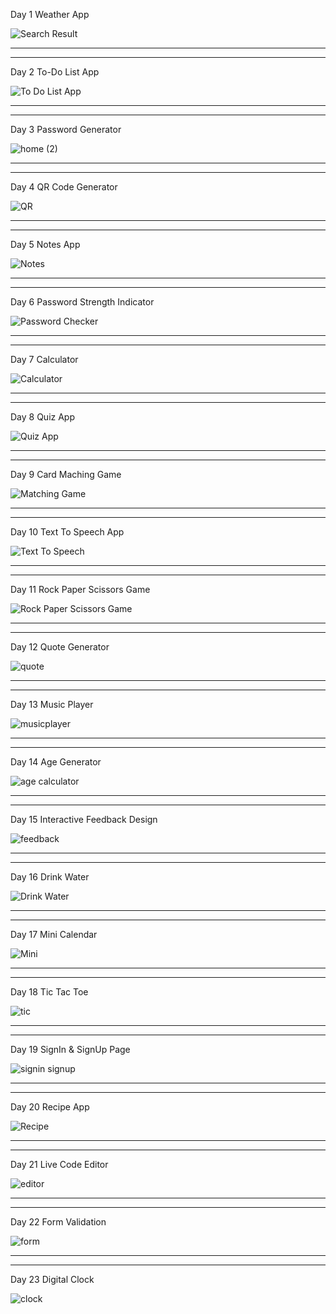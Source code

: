 Day 1 Weather App


![Search Result](https://github.com/itshimanshu010/WebApps/assets/55348957/d2003310-27c1-4e04-8b19-fb55267332a6)

-----------------------------------------------
-----------------------------------------------
Day 2 To-Do List App

![To Do List App](https://github.com/itshimanshu010/WebApps/assets/55348957/47cc268d-60d5-44a0-a5d3-3bf07e280604)

-----------------------------------------------
-----------------------------------------------
Day 3 Password Generator

![home (2)](https://github.com/itshimanshu010/WebApps/assets/55348957/ed745e28-becc-495c-8f67-abb10c823688)

-----------------------------------------------
-----------------------------------------------
Day 4 QR Code Generator

![QR](https://github.com/itshimanshu010/WebApps/assets/55348957/651f0de5-4ac5-4d48-96b3-d3452dadbcab)

-----------------------------------------------
-----------------------------------------------
Day 5 Notes App

![Notes](https://github.com/itshimanshu010/WebApps/assets/55348957/01f3d940-61d5-4e62-a81a-3f810cc0adf9)

-----------------------------------------------
-----------------------------------------------
Day 6 Password Strength Indicator

![Password Checker](https://github.com/itshimanshu010/WebApps/assets/55348957/f17adcce-26d1-4e1c-ba35-dc555f9d99b4)

-----------------------------------------------
-----------------------------------------------
Day 7 Calculator

![Calculator](https://github.com/itshimanshu010/WebApps/assets/55348957/ce695bd6-1479-4508-a75f-f6770a91e1a6)

-----------------------------------------------
-----------------------------------------------
Day 8 Quiz App 

![Quiz App](https://github.com/itshimanshu010/WebApps/assets/55348957/783a51e6-adfc-4b6b-afa8-f48474b717fa)

-----------------------------------------------
-----------------------------------------------
Day 9 Card Maching Game

![Matching Game](https://github.com/itshimanshu010/WebApps/assets/55348957/5674afa8-cdd6-4fed-92ea-c817e8a0cdb3)

-----------------------------------------------
-----------------------------------------------
Day 10 Text To Speech App

![Text To Speech](https://github.com/itshimanshu010/WebApps/assets/55348957/9be93d59-12d3-44e2-baab-1df831b46834)

-----------------------------------------------
-----------------------------------------------
Day 11 Rock Paper Scissors Game

![Rock Paper Scissors Game](https://github.com/itshimanshu010/WebApps/assets/55348957/9f22de9a-d082-4bf0-a0aa-4776399b806d)

-----------------------------------------------
-----------------------------------------------
Day 12 Quote Generator

![quote ](https://github.com/itshimanshu010/WebApps/assets/55348957/ac5df418-b53d-489a-b418-4b73a717b6b5)

-----------------------------------------------
-----------------------------------------------
Day 13 Music Player

![musicplayer](https://github.com/itshimanshu010/WebApps/assets/55348957/85c0c193-1310-4fa9-9169-afdc25c957b9)

-----------------------------------------------
-----------------------------------------------
Day 14 Age Generator

![age calculator](https://github.com/itshimanshu010/WebApps/assets/55348957/f0381614-3219-4cf0-9bed-9f43005362bc)

-----------------------------------------------
-----------------------------------------------
Day 15 Interactive Feedback Design

![feedback](https://github.com/itshimanshu010/WebApps/assets/55348957/0998705b-cd73-44ce-91ce-73accdbfc23d)

-----------------------------------------------
-----------------------------------------------
Day 16 Drink Water

![Drink Water](https://github.com/itshimanshu010/WebApps/assets/55348957/43bbf776-da96-47fa-93ff-c8fd19808709)

-----------------------------------------------
-----------------------------------------------
Day 17 Mini Calendar

![Mini](https://github.com/itshimanshu010/WebApps/assets/55348957/0e79a3e8-10b5-4fd2-9d85-0090e2be0ab6)

-----------------------------------------------
-----------------------------------------------
Day 18 Tic Tac Toe

![tic](https://github.com/itshimanshu010/WebApps/assets/55348957/4e83d44d-374c-4d8f-9491-a1d5726e0ef7)

-----------------------------------------------
-----------------------------------------------
Day 19 SignIn & SignUp Page

![signin signup](https://github.com/itshimanshu010/WebApps/assets/55348957/9bdac3ce-0b96-41f3-8a73-9f428359a4b0)

-----------------------------------------------
-----------------------------------------------
Day 20 Recipe App

![Recipe](https://github.com/itshimanshu010/WebApps/assets/55348957/791cc568-d83c-4133-a2f2-ae63c58f3d6b)

-----------------------------------------------
-----------------------------------------------
Day 21 Live Code Editor

![editor](https://github.com/itshimanshu010/WebApps/assets/55348957/bf3e7b34-f35e-49ab-aa84-290e0c1c274e)

-----------------------------------------------
-----------------------------------------------
Day 22 Form Validation

![form](https://github.com/itshimanshu010/WebApps/assets/55348957/547e116b-1838-40ee-8c2f-84afab087676)

-----------------------------------------------
-----------------------------------------------
Day 23 Digital Clock

![clock](https://github.com/itshimanshu010/WebApps/assets/55348957/6365f01a-6c03-464a-845b-02a1c46f0b01)
